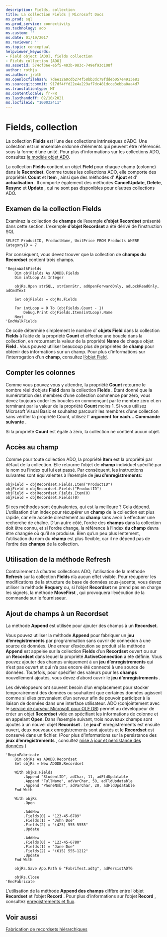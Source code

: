 ```yaml
---
description: Fields, collection
title: La collection Fields | Microsoft Docs
ms.prod: sql
ms.prod_service: connectivity
ms.technology: ado
ms.custom: ''
ms.date: 01/19/2017
ms.reviewer: ''
ms.topic: conceptual
helpviewer_keywords:
- Field object [ADO], fields collection
- Fields collection [ADO]
ms.assetid: 574cf36e-e5f5-403b-983c-749ef93c108f
author: rothja
ms.author: jroth
ms.openlocfilehash: 7dee12a0cdb274f58bb3dc79fddeb057e4913e81
ms.sourcegitcommit: 917df4ffd22e4a229af7dc481dcce3ebba0aa4d7
ms.translationtype: MT
ms.contentlocale: fr-FR
ms.lasthandoff: 02/10/2021
ms.locfileid: "100032411"
---
```

# <a name="the-fields-collection"></a>Fields, collection
La collection **Fields** est l’une des collections intrinsèques d’ADO. Une collection est un ensemble ordonné d’éléments qui peuvent être référencés sous la forme d’une unité. Pour plus d’informations sur les collections ADO, consultez [le modèle objet ADO](../../../ado/guide/data/ado-objects-and-collections.md).  
  
 La collection **Fields** contient un objet **Field** pour chaque champ (colonne) dans le **Recordset**. Comme toutes les collections ADO, elle comporte des propriétés **Count** et **Item** , ainsi que des méthodes d' **Ajout** et d' **actualisation** . Il comporte également des méthodes **CancelUpdate**, **Delete**, **Resync** et **Update** , qui ne sont pas disponibles pour d’autres collections ADO.  
  
## <a name="examining-the-fields-collection"></a>Examen de la collection Fields  
 Examinez la collection de **champs** de l’exemple **d’objet Recordset** présenté dans cette section. L’exemple **d’objet Recordset** a été dérivé de l’instruction SQL  
  
```  
SELECT ProductID, ProductName, UnitPrice FROM Products WHERE CategoryID = 7  
```  
  
 Par conséquent, vous devez trouver que la collection de **champs du Recordset** contient trois champs.  
  
```  
'BeginWalkFields  
    Dim objFields As ADODB.Fields  
    Dim intLoop As Integer  
  
    objRs.Open strSQL, strConnStr, adOpenForwardOnly, adLockReadOnly, adCmdText  
  
    Set objFields = objRs.Fields  
  
    For intLoop = 0 To (objFields.Count - 1)  
        Debug.Print objFields.Item(intLoop).Name  
    Next  
'EndWalkFields  
```  
  
 Ce code détermine simplement le nombre d' **objets Field** dans la collection **Fields** à l’aide de la propriété **Count** et effectue une boucle dans la collection, en retournant la valeur de la propriété **Name** de chaque objet **Field** . Vous pouvez utiliser beaucoup plus de propriétés de **champ** pour obtenir des informations sur un champ. Pour plus d’informations sur l’interrogation d’un **champ**, consultez [l’objet Field](../../../ado/guide/data/the-field-object.md).  
  
## <a name="counting-columns"></a>Compter les colonnes  
 Comme vous pouvez vous y attendre, la propriété **Count** retourne le nombre réel d’objets **Field** dans la collection **Fields** . Étant donné que la numérotation des membres d’une collection commence par zéro, vous devez toujours coder les boucles en commençant par le membre zéro et en terminant par la valeur de la propriété **Count** moins 1. Si vous utilisez Microsoft Visual Basic et souhaitez parcourir les membres d’une collection sans vérifier la propriété Count, utilisez l' **argument** **for each... Commande suivante** .  
  
 Si la propriété **Count** est égale à zéro, la collection ne contient aucun objet.  
  
## <a name="getting-to-the-field"></a>Accès au champ  
 Comme pour toute collection ADO, la propriété **Item** est la propriété par défaut de la collection. Elle retourne l’objet de **champ** individuel spécifié par le nom ou l’index qui lui est passé. Par conséquent, les instructions suivantes sont équivalentes à l’exemple de **jeu d’enregistrements**:  
  
```  
objField = objRecordset.Fields.Item("ProductID")  
objField = objRecordset.Fields("ProductID")  
objField = objRecordset.Fields.Item(0)  
objField = objRecordset.Fields(0)  
```  
  
 Si ces méthodes sont équivalentes, qui est la meilleure ? Cela dépend. L’utilisation d’un index pour récupérer un **champ** de la collection est plus rapide, car elle accède directement au **champ** sans avoir à effectuer une recherche de chaîne. D’un autre côté, l’ordre des **champs** dans la collection doit être connu, et si l’ordre change, la référence à l’index **du champ** devra être changée où qu’il se produise. Bien qu’un peu plus lentement, l’utilisation du nom du **champ** est plus flexible, car il ne dépend pas de l’ordre des **champs** de la collection.  
  
## <a name="using-the-refresh-method"></a>Utilisation de la méthode Refresh  
 Contrairement à d’autres collections ADO, l’utilisation de la méthode **Refresh** sur la collection **Fields** n’a aucun effet visible. Pour récupérer les modifications de la structure de base de données sous-jacente, vous devez utiliser la méthode **Requery** ou, si l’objet **Recordset** ne prend pas en charge les signets, la méthode **MoveFirst** , qui provoquera l’exécution de la commande sur le fournisseur.  
  
## <a name="adding-fields-to-a-recordset"></a>Ajout de champs à un Recordset  
 La méthode **Append** est utilisée pour ajouter des champs à un **Recordset**.  
  
 Vous pouvez utiliser la méthode **Append** pour fabriquer un **jeu d’enregistrements** par programmation sans ouvrir de connexion à une source de données. Une erreur d’exécution se produit si la méthode **Append** est appelée sur la collection **Fields** d’un **Recordset** ouvert ou sur un **Recordset** dans lequel la propriété **ActiveConnection** a été définie. Vous pouvez ajouter des champs uniquement à un **jeu d’enregistrements** qui n’est pas ouvert et qui n’a pas encore été connecté à une source de données. Toutefois, pour spécifier des valeurs pour les **champs** nouvellement ajoutés, vous devez d’abord ouvrir le **jeu d’enregistrements** .  
  
 Les développeurs ont souvent besoin d’un emplacement pour stocker temporairement des données ou souhaitent que certaines données agissent comme si elles provenaient d’un serveur afin de pouvoir participer à la liaison de données dans une interface utilisateur. ADO (conjointement avec le [service de curseur Microsoft pour OLE DB](../../../ado/guide/appendixes/microsoft-cursor-service-for-ole-db-ado-service-component.md)) permet au développeur de créer un objet **Recordset** vide en spécifiant les informations de colonne et en appelant **Open**. Dans l’exemple suivant, trois nouveaux champs sont ajoutés à un nouvel objet **Recordset** . Le **jeu d'** enregistrements est ensuite ouvert, deux nouveaux enregistrements sont ajoutés et le **Recordset** est conservé dans un fichier. (Pour plus d’informations sur la persistance des **jeux d’enregistrements** , consultez [mise à jour et persistance des données](../../../ado/guide/data/updating-and-persisting-data.md).)  
  
```  
'BeginFabricate  
    Dim objRs As ADODB.Recordset  
    Set objRs = New ADODB.Recordset  
  
    With objRs.Fields  
        .Append "StudentID", adChar, 11, adFldUpdatable  
        .Append "FullName", adVarChar, 50, adFldUpdatable  
        .Append "PhoneNmbr", adVarChar, 20, adFldUpdatable  
    End With  
  
    With objRs  
        .Open  
  
        .AddNew  
        .Fields(0) = "123-45-6789"  
        .Fields(1) = "John Doe"  
        .Fields(2) = "(425) 555-5555"  
        .Update  
  
        .AddNew  
        .Fields(0) = "123-45-6780"  
        .Fields(1) = "Jane Doe"  
        .Fields(2) = "(615) 555-1212"  
        .Update  
    End With  
  
    objRs.Save App.Path & "FabriTest.adtg", adPersistADTG  
  
    objRs.Close  
'EndFabricate  
```  
  
 L’utilisation de la méthode **Append des champs** diffère entre l’objet **Recordset** et l’objet **Record** . Pour plus d’informations sur l’objet **Record** , consultez [enregistrements et flux](../../../ado/guide/data/records-and-streams.md).  
  
## <a name="see-also"></a>Voir aussi  
 [Fabrication de recordsets hiérarchiques](../../../ado/guide/data/fabricating-hierarchical-recordsets.md)
